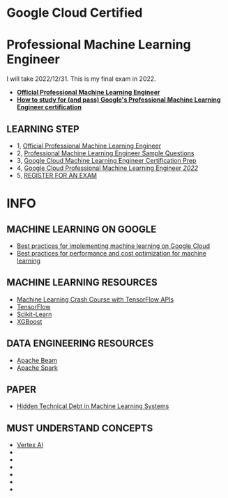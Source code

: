# Google Cloud Certified
# Professional Machine Learning Engineer
I will take 2022/12/31. This is my final exam in 2022.

- **[Official Professional Machine Learning Engineer](https://cloud.google.com/certification/guides/machine-learning-engineer)**
- **[How to study for (and pass) Google's Professional Machine Learning Engineer certification](https://www.linkedin.com/pulse/how-study-pass-googles-professional-machine-learning-engineer-siegel/)**

## LEARNING STEP
- 1, [Official Professional Machine Learning Engineer](https://cloud.google.com/certification/guides/machine-learning-engineer)
- 2, [Professional Machine Learning Engineer Sample Questions](https://docs.google.com/forms/d/e/1FAIpQLSeYmkCANE81qSBqLW0g2X7RoskBX9yGYQu-m1TtsjMvHabGqg/viewform)
- 3, [Google Cloud Machine Learning Engineer Certification Prep](https://www.udemy.com/course/google-cloud-machine-learning-engineer-certification-prep/)
- 4, [Google Cloud Professional Machine Learning Engineer *2022*](https://www.udemy.com/course/google-cloud-professional-machine-learning-engineer-2022/)
- 5, [REGISTER FOR AN EXAM](https://www.webassessor.com/googlecloudjp)

# INFO 
## MACHINE LEARNING ON GOOGLE
- [Best practices for implementing machine learning on Google Cloud](https://cloud.google.com/architecture/ml-on-gcp-best-practices)
- [Best practices for performance and cost optimization for machine learning](https://cloud.google.com/architecture/best-practices-for-ml-performance-cost)

## MACHINE LEARNING RESOURCES
- [Machine Learning Crash Course with TensorFlow APIs](https://developers.google.com/machine-learning/crash-course)
- [TensorFlow](https://www.tensorflow.org/)
- [Scikit-Learn](https://scikit-learn.org/stable/)
- [XGBoost](https://xgboost.readthedocs.io/en/stable/)

## DATA ENGINEERING RESOURCES
- [Apache Beam](https://beam.apache.org/)
- [Apache Spark](https://spark.apache.org/)

## PAPER
- [Hidden Technical Debt in Machine Learning Systems](https://proceedings.neurips.cc/paper/2015/file/86df7dcfd896fcaf2674f757a2463eba-Paper.pdf)

## MUST UNDERSTAND CONCEPTS
- [Vertex AI](https://cloud.google.com/vertex-ai)
- []()
- []()
- []()
- []()
- []()
- []()

